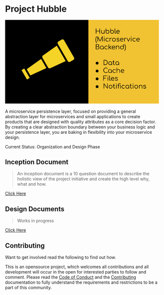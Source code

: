 # Project Hubble

![hubble](/hubble-banner.png)

A microservice persistence layer, focused on providing a general abstraction layer for microservices and small applications to create products that are designed with quality attributes as a core decision factor. By creating a clear abstraction boundary between your business logic and your persistence layer, you are baking in flexibility into your microservice design.

Current Status: Organization and Design Phase

## Inception Document

> An inception document is a 10 question document to describe the holistic view of the project initiative and create the high level why, what and how.

[Click Here](inception.md)

## Design Documents

> Works in progress

[Click Here](design.md)

## Contributing

Want to get involved read the following to find out how.

This is an opensource project, which welcomes all contributions and all development will occur in the open for interested parties to follow and comment. Please read the [Code of Conduct](CODE_OF_CONDUCT.md) and the [Contributing](contributing.md) documentation to fully understand the requirements and restrictions to be a part of this community.



